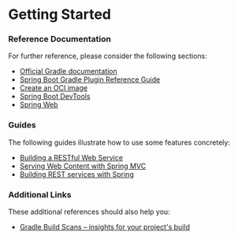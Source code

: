 # Getting Started

### Reference Documentation

For further reference, please consider the following sections:

* [Official Gradle documentation](https://docs.gradle.org)
* [Spring Boot Gradle Plugin Reference Guide](https://docs.spring.io/spring-boot/3.4.10-SNAPSHOT/gradle-plugin)
* [Create an OCI image](https://docs.spring.io/spring-boot/3.4.10-SNAPSHOT/gradle-plugin/packaging-oci-image.html)
* [Spring Boot DevTools](https://docs.spring.io/spring-boot/3.4.10-SNAPSHOT/reference/using/devtools.html)
* [Spring Web](https://docs.spring.io/spring-boot/3.4.10-SNAPSHOT/reference/web/servlet.html)

### Guides

The following guides illustrate how to use some features concretely:

* [Building a RESTful Web Service](https://spring.io/guides/gs/rest-service/)
* [Serving Web Content with Spring MVC](https://spring.io/guides/gs/serving-web-content/)
* [Building REST services with Spring](https://spring.io/guides/tutorials/rest/)

### Additional Links

These additional references should also help you:

* [Gradle Build Scans – insights for your project's build](https://scans.gradle.com#gradle)


